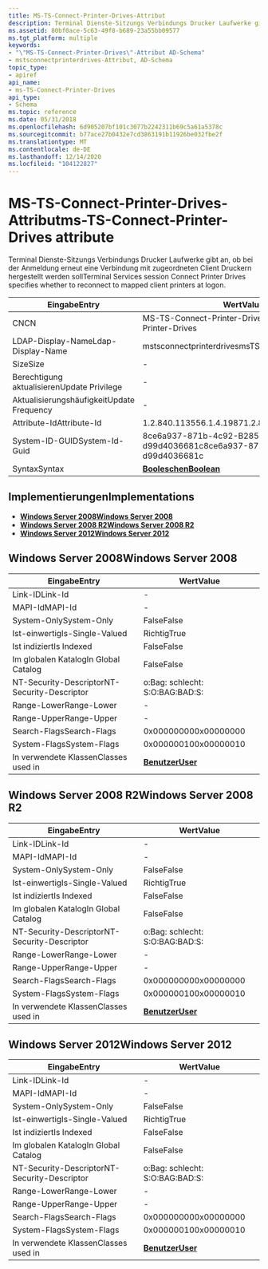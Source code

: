 ```yaml
---
title: MS-TS-Connect-Printer-Drives-Attribut
description: Terminal Dienste-Sitzungs Verbindungs Drucker Laufwerke gibt an, ob bei der Anmeldung erneut eine Verbindung mit zugeordneten Client Druckern hergestellt werden soll
ms.assetid: 80bf0ace-5c63-49f8-b689-23a55bb09577
ms.tgt_platform: multiple
keywords:
- "\"MS-TS-Connect-Printer-Drives\"-Attribut AD-Schema"
- mstsconnectprinterdrives-Attribut, AD-Schema
topic_type:
- apiref
api_name:
- ms-TS-Connect-Printer-Drives
api_type:
- Schema
ms.topic: reference
ms.date: 05/31/2018
ms.openlocfilehash: 6d905207bf101c3077b2242311b69c5a61a5378c
ms.sourcegitcommit: b77ace27b0432e7cd3863191b11926be032fbe2f
ms.translationtype: MT
ms.contentlocale: de-DE
ms.lasthandoff: 12/14/2020
ms.locfileid: "104122827"
---
```

# <a name="ms-ts-connect-printer-drives-attribute"></a><span data-ttu-id="9462a-105">MS-TS-Connect-Printer-Drives-Attribut</span><span class="sxs-lookup"><span data-stu-id="9462a-105">ms-TS-Connect-Printer-Drives attribute</span></span>

<span data-ttu-id="9462a-106">Terminal Dienste-Sitzungs Verbindungs Drucker Laufwerke gibt an, ob bei der Anmeldung erneut eine Verbindung mit zugeordneten Client Druckern hergestellt werden soll</span><span class="sxs-lookup"><span data-stu-id="9462a-106">Terminal Services session Connect Printer Drives specifies whether to reconnect to mapped client printers at logon.</span></span>



| <span data-ttu-id="9462a-107">Eingabe</span><span class="sxs-lookup"><span data-stu-id="9462a-107">Entry</span></span> | <span data-ttu-id="9462a-108">Wert</span><span class="sxs-lookup"><span data-stu-id="9462a-108">Value</span></span> |
|-------------------|--------------------------------------|
| <span data-ttu-id="9462a-109">CN</span><span class="sxs-lookup"><span data-stu-id="9462a-109">CN</span></span>                | <span data-ttu-id="9462a-110">MS-TS-Connect-Printer-Drives</span><span class="sxs-lookup"><span data-stu-id="9462a-110">ms-TS-Connect-Printer-Drives</span></span>         |
| <span data-ttu-id="9462a-111">LDAP-Display-Name</span><span class="sxs-lookup"><span data-stu-id="9462a-111">Ldap-Display-Name</span></span> | <span data-ttu-id="9462a-112">mstsconnectprinterdrives</span><span class="sxs-lookup"><span data-stu-id="9462a-112">msTSConnectPrinterDrives</span></span>             |
| <span data-ttu-id="9462a-113">Size</span><span class="sxs-lookup"><span data-stu-id="9462a-113">Size</span></span>              | \-                                   |
| <span data-ttu-id="9462a-114">Berechtigung aktualisieren</span><span class="sxs-lookup"><span data-stu-id="9462a-114">Update Privilege</span></span>  | \-                                   |
| <span data-ttu-id="9462a-115">Aktualisierungshäufigkeit</span><span class="sxs-lookup"><span data-stu-id="9462a-115">Update Frequency</span></span>  | \-                                   |
| <span data-ttu-id="9462a-116">Attribute-Id</span><span class="sxs-lookup"><span data-stu-id="9462a-116">Attribute-Id</span></span>      | <span data-ttu-id="9462a-117">1.2.840.113556.1.4.1987</span><span class="sxs-lookup"><span data-stu-id="9462a-117">1.2.840.113556.1.4.1987</span></span>              |
| <span data-ttu-id="9462a-118">System-ID-GUID</span><span class="sxs-lookup"><span data-stu-id="9462a-118">System-Id-Guid</span></span>    | <span data-ttu-id="9462a-119">8ce6a937-871b-4c92-B285-d99d4036681c</span><span class="sxs-lookup"><span data-stu-id="9462a-119">8ce6a937-871b-4c92-b285-d99d4036681c</span></span> |
| <span data-ttu-id="9462a-120">Syntax</span><span class="sxs-lookup"><span data-stu-id="9462a-120">Syntax</span></span>            | [<span data-ttu-id="9462a-121">**Booleschen**</span><span class="sxs-lookup"><span data-stu-id="9462a-121">**Boolean**</span></span>](s-boolean.md)         |



## <a name="implementations"></a><span data-ttu-id="9462a-122">Implementierungen</span><span class="sxs-lookup"><span data-stu-id="9462a-122">Implementations</span></span>

-   [<span data-ttu-id="9462a-123">**Windows Server 2008**</span><span class="sxs-lookup"><span data-stu-id="9462a-123">**Windows Server 2008**</span></span>](#windows-server-2008)
-   [<span data-ttu-id="9462a-124">**Windows Server 2008 R2**</span><span class="sxs-lookup"><span data-stu-id="9462a-124">**Windows Server 2008 R2**</span></span>](#windows-server-2008-r2)
-   [<span data-ttu-id="9462a-125">**Windows Server 2012**</span><span class="sxs-lookup"><span data-stu-id="9462a-125">**Windows Server 2012**</span></span>](#windows-server-2012)

## <a name="windows-server-2008"></a><span data-ttu-id="9462a-126">Windows Server 2008</span><span class="sxs-lookup"><span data-stu-id="9462a-126">Windows Server 2008</span></span>



| <span data-ttu-id="9462a-127">Eingabe</span><span class="sxs-lookup"><span data-stu-id="9462a-127">Entry</span></span> | <span data-ttu-id="9462a-128">Wert</span><span class="sxs-lookup"><span data-stu-id="9462a-128">Value</span></span> |
|------------------------|-----------------------------------|
| <span data-ttu-id="9462a-129">Link-ID</span><span class="sxs-lookup"><span data-stu-id="9462a-129">Link-Id</span></span>                | \-                                |
| <span data-ttu-id="9462a-130">MAPI-Id</span><span class="sxs-lookup"><span data-stu-id="9462a-130">MAPI-Id</span></span>                | \-                                |
| <span data-ttu-id="9462a-131">System-Only</span><span class="sxs-lookup"><span data-stu-id="9462a-131">System-Only</span></span>            | <span data-ttu-id="9462a-132">False</span><span class="sxs-lookup"><span data-stu-id="9462a-132">False</span></span>                             |
| <span data-ttu-id="9462a-133">Ist-einwertig</span><span class="sxs-lookup"><span data-stu-id="9462a-133">Is-Single-Valued</span></span>       | <span data-ttu-id="9462a-134">Richtig</span><span class="sxs-lookup"><span data-stu-id="9462a-134">True</span></span>                              |
| <span data-ttu-id="9462a-135">Ist indiziert</span><span class="sxs-lookup"><span data-stu-id="9462a-135">Is Indexed</span></span>             | <span data-ttu-id="9462a-136">False</span><span class="sxs-lookup"><span data-stu-id="9462a-136">False</span></span>                             |
| <span data-ttu-id="9462a-137">Im globalen Katalog</span><span class="sxs-lookup"><span data-stu-id="9462a-137">In Global Catalog</span></span>      | <span data-ttu-id="9462a-138">False</span><span class="sxs-lookup"><span data-stu-id="9462a-138">False</span></span>                             |
| <span data-ttu-id="9462a-139">NT-Security-Descriptor</span><span class="sxs-lookup"><span data-stu-id="9462a-139">NT-Security-Descriptor</span></span> | <span data-ttu-id="9462a-140">o:Bag: schlecht: S:</span><span class="sxs-lookup"><span data-stu-id="9462a-140">O:BAG:BAD:S:</span></span>                      |
| <span data-ttu-id="9462a-141">Range-Lower</span><span class="sxs-lookup"><span data-stu-id="9462a-141">Range-Lower</span></span>            | \-                                |
| <span data-ttu-id="9462a-142">Range-Upper</span><span class="sxs-lookup"><span data-stu-id="9462a-142">Range-Upper</span></span>            | \-                                |
| <span data-ttu-id="9462a-143">Search-Flags</span><span class="sxs-lookup"><span data-stu-id="9462a-143">Search-Flags</span></span>           | <span data-ttu-id="9462a-144">0x00000000</span><span class="sxs-lookup"><span data-stu-id="9462a-144">0x00000000</span></span>                        |
| <span data-ttu-id="9462a-145">System-Flags</span><span class="sxs-lookup"><span data-stu-id="9462a-145">System-Flags</span></span>           | <span data-ttu-id="9462a-146">0x00000010</span><span class="sxs-lookup"><span data-stu-id="9462a-146">0x00000010</span></span>                        |
| <span data-ttu-id="9462a-147">In verwendete Klassen</span><span class="sxs-lookup"><span data-stu-id="9462a-147">Classes used in</span></span>        | [<span data-ttu-id="9462a-148">**Benutzer**</span><span class="sxs-lookup"><span data-stu-id="9462a-148">**User**</span></span>](c-user.md)<br/> |



## <a name="windows-server-2008-r2"></a><span data-ttu-id="9462a-149">Windows Server 2008 R2</span><span class="sxs-lookup"><span data-stu-id="9462a-149">Windows Server 2008 R2</span></span>



| <span data-ttu-id="9462a-150">Eingabe</span><span class="sxs-lookup"><span data-stu-id="9462a-150">Entry</span></span> | <span data-ttu-id="9462a-151">Wert</span><span class="sxs-lookup"><span data-stu-id="9462a-151">Value</span></span> |
|------------------------|-----------------------------------|
| <span data-ttu-id="9462a-152">Link-ID</span><span class="sxs-lookup"><span data-stu-id="9462a-152">Link-Id</span></span>                | \-                                |
| <span data-ttu-id="9462a-153">MAPI-Id</span><span class="sxs-lookup"><span data-stu-id="9462a-153">MAPI-Id</span></span>                | \-                                |
| <span data-ttu-id="9462a-154">System-Only</span><span class="sxs-lookup"><span data-stu-id="9462a-154">System-Only</span></span>            | <span data-ttu-id="9462a-155">False</span><span class="sxs-lookup"><span data-stu-id="9462a-155">False</span></span>                             |
| <span data-ttu-id="9462a-156">Ist-einwertig</span><span class="sxs-lookup"><span data-stu-id="9462a-156">Is-Single-Valued</span></span>       | <span data-ttu-id="9462a-157">Richtig</span><span class="sxs-lookup"><span data-stu-id="9462a-157">True</span></span>                              |
| <span data-ttu-id="9462a-158">Ist indiziert</span><span class="sxs-lookup"><span data-stu-id="9462a-158">Is Indexed</span></span>             | <span data-ttu-id="9462a-159">False</span><span class="sxs-lookup"><span data-stu-id="9462a-159">False</span></span>                             |
| <span data-ttu-id="9462a-160">Im globalen Katalog</span><span class="sxs-lookup"><span data-stu-id="9462a-160">In Global Catalog</span></span>      | <span data-ttu-id="9462a-161">False</span><span class="sxs-lookup"><span data-stu-id="9462a-161">False</span></span>                             |
| <span data-ttu-id="9462a-162">NT-Security-Descriptor</span><span class="sxs-lookup"><span data-stu-id="9462a-162">NT-Security-Descriptor</span></span> | <span data-ttu-id="9462a-163">o:Bag: schlecht: S:</span><span class="sxs-lookup"><span data-stu-id="9462a-163">O:BAG:BAD:S:</span></span>                      |
| <span data-ttu-id="9462a-164">Range-Lower</span><span class="sxs-lookup"><span data-stu-id="9462a-164">Range-Lower</span></span>            | \-                                |
| <span data-ttu-id="9462a-165">Range-Upper</span><span class="sxs-lookup"><span data-stu-id="9462a-165">Range-Upper</span></span>            | \-                                |
| <span data-ttu-id="9462a-166">Search-Flags</span><span class="sxs-lookup"><span data-stu-id="9462a-166">Search-Flags</span></span>           | <span data-ttu-id="9462a-167">0x00000000</span><span class="sxs-lookup"><span data-stu-id="9462a-167">0x00000000</span></span>                        |
| <span data-ttu-id="9462a-168">System-Flags</span><span class="sxs-lookup"><span data-stu-id="9462a-168">System-Flags</span></span>           | <span data-ttu-id="9462a-169">0x00000010</span><span class="sxs-lookup"><span data-stu-id="9462a-169">0x00000010</span></span>                        |
| <span data-ttu-id="9462a-170">In verwendete Klassen</span><span class="sxs-lookup"><span data-stu-id="9462a-170">Classes used in</span></span>        | [<span data-ttu-id="9462a-171">**Benutzer**</span><span class="sxs-lookup"><span data-stu-id="9462a-171">**User**</span></span>](c-user.md)<br/> |



## <a name="windows-server-2012"></a><span data-ttu-id="9462a-172">Windows Server 2012</span><span class="sxs-lookup"><span data-stu-id="9462a-172">Windows Server 2012</span></span>



| <span data-ttu-id="9462a-173">Eingabe</span><span class="sxs-lookup"><span data-stu-id="9462a-173">Entry</span></span> | <span data-ttu-id="9462a-174">Wert</span><span class="sxs-lookup"><span data-stu-id="9462a-174">Value</span></span> |
|------------------------|-----------------------------------|
| <span data-ttu-id="9462a-175">Link-ID</span><span class="sxs-lookup"><span data-stu-id="9462a-175">Link-Id</span></span>                | \-                                |
| <span data-ttu-id="9462a-176">MAPI-Id</span><span class="sxs-lookup"><span data-stu-id="9462a-176">MAPI-Id</span></span>                | \-                                |
| <span data-ttu-id="9462a-177">System-Only</span><span class="sxs-lookup"><span data-stu-id="9462a-177">System-Only</span></span>            | <span data-ttu-id="9462a-178">False</span><span class="sxs-lookup"><span data-stu-id="9462a-178">False</span></span>                             |
| <span data-ttu-id="9462a-179">Ist-einwertig</span><span class="sxs-lookup"><span data-stu-id="9462a-179">Is-Single-Valued</span></span>       | <span data-ttu-id="9462a-180">Richtig</span><span class="sxs-lookup"><span data-stu-id="9462a-180">True</span></span>                              |
| <span data-ttu-id="9462a-181">Ist indiziert</span><span class="sxs-lookup"><span data-stu-id="9462a-181">Is Indexed</span></span>             | <span data-ttu-id="9462a-182">False</span><span class="sxs-lookup"><span data-stu-id="9462a-182">False</span></span>                             |
| <span data-ttu-id="9462a-183">Im globalen Katalog</span><span class="sxs-lookup"><span data-stu-id="9462a-183">In Global Catalog</span></span>      | <span data-ttu-id="9462a-184">False</span><span class="sxs-lookup"><span data-stu-id="9462a-184">False</span></span>                             |
| <span data-ttu-id="9462a-185">NT-Security-Descriptor</span><span class="sxs-lookup"><span data-stu-id="9462a-185">NT-Security-Descriptor</span></span> | <span data-ttu-id="9462a-186">o:Bag: schlecht: S:</span><span class="sxs-lookup"><span data-stu-id="9462a-186">O:BAG:BAD:S:</span></span>                      |
| <span data-ttu-id="9462a-187">Range-Lower</span><span class="sxs-lookup"><span data-stu-id="9462a-187">Range-Lower</span></span>            | \-                                |
| <span data-ttu-id="9462a-188">Range-Upper</span><span class="sxs-lookup"><span data-stu-id="9462a-188">Range-Upper</span></span>            | \-                                |
| <span data-ttu-id="9462a-189">Search-Flags</span><span class="sxs-lookup"><span data-stu-id="9462a-189">Search-Flags</span></span>           | <span data-ttu-id="9462a-190">0x00000000</span><span class="sxs-lookup"><span data-stu-id="9462a-190">0x00000000</span></span>                        |
| <span data-ttu-id="9462a-191">System-Flags</span><span class="sxs-lookup"><span data-stu-id="9462a-191">System-Flags</span></span>           | <span data-ttu-id="9462a-192">0x00000010</span><span class="sxs-lookup"><span data-stu-id="9462a-192">0x00000010</span></span>                        |
| <span data-ttu-id="9462a-193">In verwendete Klassen</span><span class="sxs-lookup"><span data-stu-id="9462a-193">Classes used in</span></span>        | [<span data-ttu-id="9462a-194">**Benutzer**</span><span class="sxs-lookup"><span data-stu-id="9462a-194">**User**</span></span>](c-user.md)<br/> |



 

 





